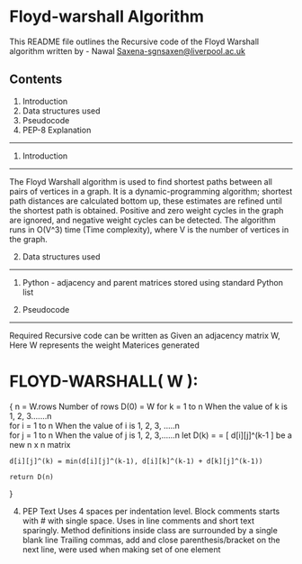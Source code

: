 Floyd-warshall Algorithm
============================

This README file outlines the Recursive code of the Floyd Warshall algorithm written by - 
	Nawal Saxena-sgnsaxen@liverpool.ac.uk

Contents
-----------------
1. Introduction
2. Data structures used
3. Pseudocode
4. PEP-8 Explanation
-----------------------

1. Introduction
---------------
The Floyd Warshall algorithm is used to find shortest paths between all pairs of vertices in a graph. It is a dynamic-programming algorithm; shortest path distances are calculated bottom up, these estimates are refined until the shortest path is obtained. Positive and zero weight cycles in the graph are ignored, and negative weight cycles can be detected. 
The algorithm runs in O(V^3) time (Time complexity), where V is the number of vertices in the graph.



2. Data structures used
-----------------------
1. Python - adjacency and parent matrices stored using standard Python list



3. Pseudocode
-------------
Required Recursive code can be written as
Given an adjacency matrix W, Here W represents the weight Materices generated

# FLOYD-WARSHALL( W ):
{
   n = W.rows   Number of rows
   D(0) = W
   for k = 1 to n			When the value of k is 1, 2, 3.......n     
	for i = 1 to n			When the value of i is 1, 2, 3, .....n		
    	for j = 1 to n			When the value of j is 1, 2, 3,......n
     	let D(k) = = [ d[i][j]^(k-1 ] be a new n x n matrix
	
	d[i][j]^(k) = min(d[i][j]^(k-1), d[i][k]^(k-1) + d[k][j]^(k-1))

	return D(n)
}



4.	PEP Text
	Uses 4 spaces per indentation level.
	Block comments starts with # with single space.
	Uses in line comments and short text sparingly.
	Method definitions inside class are surrounded by a single blank line
	Trailing commas, add and close parenthesis/bracket on the next line, were used when making set of one element
	
